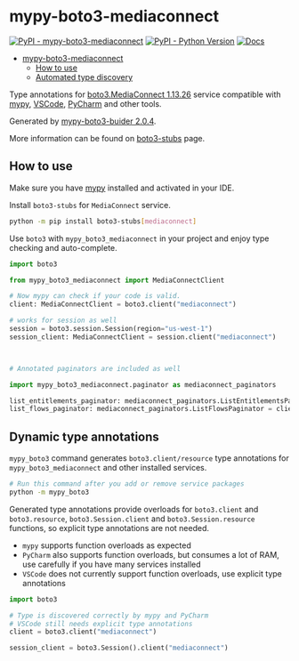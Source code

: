 # mypy-boto3-mediaconnect

[![PyPI - mypy-boto3-mediaconnect](https://img.shields.io/pypi/v/mypy-boto3-mediaconnect.svg?color=blue)](https://pypi.org/project/mypy-boto3-mediaconnect)
[![PyPI - Python Version](https://img.shields.io/pypi/pyversions/mypy-boto3-mediaconnect.svg?color=blue)](https://pypi.org/project/mypy-boto3-mediaconnect)
[![Docs](https://img.shields.io/readthedocs/mypy-boto3-builder.svg?color=blue)](https://mypy-boto3-builder.readthedocs.io/)

- [mypy-boto3-mediaconnect](#mypy-boto3-mediaconnect)
  - [How to use](#how-to-use)
  - [Automated type discovery](#automated-type-discovery)

Type annotations for
[boto3.MediaConnect 1.13.26](https://boto3.amazonaws.com/v1/documentation/api/1.13.26/reference/services/mediaconnect.html#MediaConnect) service
compatible with [mypy](https://github.com/python/mypy), [VSCode](https://code.visualstudio.com/),
[PyCharm](https://www.jetbrains.com/pycharm/) and other tools.

Generated by [mypy-boto3-buider 2.0.4](https://github.com/vemel/mypy_boto3_builder).

More information can be found on [boto3-stubs](https://pypi.org/project/boto3-stubs/) page.

## How to use

Make sure you have [mypy](https://github.com/python/mypy) installed and activated in your IDE.

Install `boto3-stubs` for `MediaConnect` service.

```bash
python -m pip install boto3-stubs[mediaconnect]
```

Use `boto3` with `mypy_boto3_mediaconnect` in your project and enjoy type checking and auto-complete.

```python
import boto3

from mypy_boto3_mediaconnect import MediaConnectClient

# Now mypy can check if your code is valid.
client: MediaConnectClient = boto3.client("mediaconnect")

# works for session as well
session = boto3.session.Session(region="us-west-1")
session_client: MediaConnectClient = session.client("mediaconnect")



# Annotated paginators are included as well

import mypy_boto3_mediaconnect.paginator as mediaconnect_paginators

list_entitlements_paginator: mediaconnect_paginators.ListEntitlementsPaginator = client.get_paginator("list_entitlements")
list_flows_paginator: mediaconnect_paginators.ListFlowsPaginator = client.get_paginator("list_flows")
```

## Dynamic type annotations

`mypy_boto3` command generates `boto3.client/resource` type annotations for
`mypy_boto3_mediaconnect` and other installed services.

```bash
# Run this command after you add or remove service packages
python -m mypy_boto3
```

Generated type annotations provide overloads for `boto3.client` and `boto3.resource`,
`boto3.Session.client` and `boto3.Session.resource` functions,
so explicit type annotations are not needed.

- `mypy` supports function overloads as expected
- `PyCharm` also supports function overloads, but consumes a lot of RAM, use carefully if you have many services installed
- `VSCode` does not currently support function overloads, use explicit type annotations

```python
import boto3

# Type is discovered correctly by mypy and PyCharm
# VSCode still needs explicit type annotations
client = boto3.client("mediaconnect")

session_client = boto3.Session().client("mediaconnect")
```